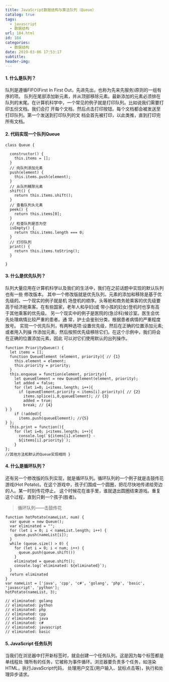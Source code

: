 ```yaml
---
title: JavaScript数据结构与算法队列（Queue）
catalog: true
tags:
  - javascript
  - 数据结构
url: 184.html
id: 184
categories:
  - 数据结构
date: 2019-03-06 17:53:17
subtitle:
header-img:
---
```


#### 1\. 什么是队列？

队列是遵循FIFO(First In First Out，先进先出，也称为先来先服务)原则的一组有序的项。 队列在尾部添加新元素，并从顶部移除元素。最新添加的元素必须排在队列的末尾。在计算机科学中，一个常见的例子就是打印队列。比如说我们需要打印五份文档。我们会打 开每个文档，然后点击打印按钮。每个文档都会被发送至打印队列。第一个发送到打印队列的文 档会首先被打印，以此类推，直到打印完所有文档。

#### 2\. 代码实现一个队列Queue

    class Queue {
    
      constructor() {
        this.items = [];
      }
      // 向队列添加元素
      push(element) {
        this.items.push(element);
      }
      // 从队列移除元素
      shift() {
        return this.items.shift();
      }
      // 查看队列头元素
      peek() {
        return this.items[0];
      }
      // 检查队列是否为空
      isEmpty() {
        return this.items.length === 0;
      }
      // 打印队列
      print() {
        return this.items.toString();
      }
    
    }
    
    

#### 3\. 什么是优先队列？

队列大量应用在计算机科学以及我们的生活中，我们在之前话题中实现的默认队列也有一些 修改版本。 其中一个修改版就是优先队列。元素的添加和移除是基于优先级的。一个现实的例子就是机 场登机的顺序。头等舱和商务舱乘客的优先级要高于经济舱乘客。在有些国家，老年人和孕妇(或 带小孩的妇女)登机时也享有高于其他乘客的优先级。 另一个现实中的例子是医院的(急诊科)候诊室。医生会优先处理病情比较严重的患者。通 常，护士会鉴别分类，根据患者病情的严重程度放号。 实现一个优先队列，有两种选项:设置优先级，然后在正确的位置添加元素;或者用入列操 作添加元素，然后按照优先级移除它们。在这个示例中，我们将会在正确的位置添加元素，因此 可以对它们使用默认的出列操作。

    function PriorityQueue() {
      let items = [];
      function QueueElement (element, priority){ // {1}
        this.element = element;
        this.priority = priority;
      }
      this.enqueue = function(element, priority){
        let queueElement = new QueueElement(element, priority);
        let added = false;
        for (let i=0; i<items.length; i++){
          if (queueElement.priority < items[i].priority){ // {2}
            items.splice(i,0,queueElement); // {3}
            added = true;
            break; // {4}
    } }
        if (!added){
          items.push(queueElement); //{5}
    } };
      this.print = function(){
        for (let i=0; i<items.length; i++){
          console.log(`${items[i].element} -
          ${items[i].priority}`);
        }
    };
    //其他方法和默认的Queue实现相同 }
    

#### 4\. 什么是循环队列？

还有另一个修改版的队列实现，就是循环队列。循环队列的一个例子就是击鼓传花游戏(Hot Potato)。在这个游戏中，孩子们围成一个圆圈，把花尽快地传递给旁边的人。某一时刻传花停止， 这个时候花在谁手里，谁就退出圆圈结束游戏。重复这个过程，直到只剩一个孩子(胜者)。

> 循环队列——击鼓传花

    function hotPotato(nameList, num) {
      var queue = new Queue();
      var eliminated = "";
      for (let i = 0; i < nameList.length; i++) {
        queue.push(nameList[i]);
      }
      while (queue.size() > 0) {
        for (let i = 0; i < num; i++) {
          queue.push(queue.shift())
        }
        eliminated = queue.shift();
        console.log(`eliminated: ${eliminated}`);
      }
      return eliminated
    }
    var nameList = ['java', 'cpp', 'c#', 'golang', 'php', 'basic', 'javascript', 'python'];
    hotPotato(nameList, 3);
    
    // eliminated: golang
    // eliminated: python
    // eliminated: php
    // eliminated: cpp
    // eliminated: java
    // eliminated: c#
    // eliminated: javascript
    // eliminated: basic
    

#### 5\. JavaScript 任务队列

当我们在浏览器中打开新标签时，就会创建一个任务队列。这是因为每个标签都是单线程处 理所有的任务，它被称为事件循环。浏览器要负责多个任务，如渲染HTML，执行JavaScript代码， 处理用户交互(用户输入、鼠标点击等)，执行和处理异步请求。